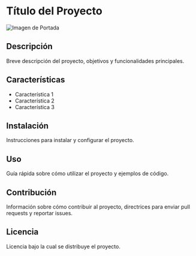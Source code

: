 # Título del Proyecto

![Imagen de Portada](url_de_la_imagen)

## Descripción

Breve descripción del proyecto, objetivos y funcionalidades principales.
## Características

- Característica 1
- Característica 2
- Característica 3
## Instalación

Instrucciones para instalar y configurar el proyecto.
## Uso

Guía rápida sobre cómo utilizar el proyecto y ejemplos de código.
## Contribución

Información sobre cómo contribuir al proyecto, directrices para enviar pull requests y reportar issues.
## Licencia

Licencia bajo la cual se distribuye el proyecto.
